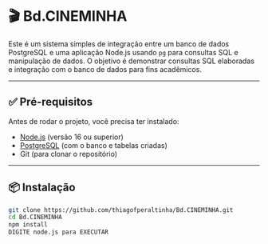 # 🎬 Bd.CINEMINHA

Este é um sistema simples de integração entre um banco de dados PostgreSQL e uma aplicação Node.js usando `pg` para consultas SQL e manipulação de dados. O objetivo é demonstrar consultas SQL elaboradas e integração com o banco de dados para fins acadêmicos.

---

## ✅ Pré-requisitos

Antes de rodar o projeto, você precisa ter instalado:

- [Node.js](https://nodejs.org/) (versão 16 ou superior)
- [PostgreSQL](https://www.postgresql.org/) (com o banco e tabelas criadas)
- Git (para clonar o repositório)

---

## 📦 Instalação

```bash
git clone https://github.com/thiagofperaltinha/Bd.CINEMINHA.git
cd Bd.CINEMINHA
npm install
DIGITE node.js para EXECUTAR


